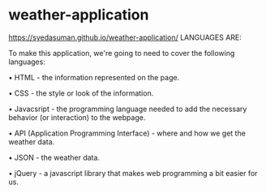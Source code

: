 # weather-application
https://syedasuman.github.io/weather-application/
LANGUAGES ARE:

To make this application, we're going to need to cover the following languages:

• HTML - the information represented on the page.

• CSS - the style or look of the information.

• Javacsript - the programming language needed to add the necessary behavior (or interaction) to the webpage.

• API (Application Programming Interface) - where and how we get the weather data.

• JSON - the weather data.

• jQuery - a javascript library that makes web programming a bit easier for us.
